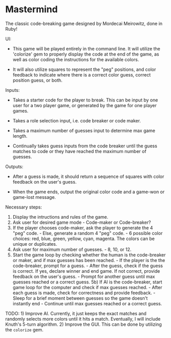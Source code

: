 # Mastermind
The classic code-breaking game designed by Mordecai Meirowitz, done in Ruby!

UI:
  - This game will be played entirely in the command line. It will utilize
    the 'colorize' gem to properly display the code at the end of the game,
    as well as color coding the instructions for the available colors.

  - It will also utilize squares to represent the "peg" positions, and color feedback
    to indicate where there is a correct color guess, correct position guess, or both.

Inputs:
  - Takes a starter code for the player to break. This can be input by one user for a two
    player game, or generated by the game for one player games.
  
  - Takes a role selection input, i.e. code breaker or code maker.

  - Takes a maximum number of guesses input to determine max game length.

  - Continually takes guess inputs from the code breaker until the guess matches to code or
    they have reached the maximum number of guesses.

Outputs:
  - After a guess is made, it should return a sequence of squares with color feedback on the user's
    guess.

  - When the game ends, output the original color code and a game-won or game-lost message.

Necessary steps:
  1) Display the intructions and rules of the game.
  2) Ask user for desired game mode
    - Code-maker or Code-breaker?
  3) If the player chooses code-maker, ask the player to generate the 4 "peg" code.
    - Else, generate a random 4 "peg" code.
    - 6 possible color choices: red, blue, green, yellow, cyan, magenta. The colors can be unique or duplicates.
  4) Ask user for maximum number of guesses.
    - 8, 10, or 12.
  5) Start the game loop by checking whether the human is the code-breaker or maker, and if max guesses has been reached.
    - If the player is the the code-breaker, prompt for a guess.
    - After the guess, check if the guess is correct. If yes, declare winner and end game.
      If not correct, provide feedback on the user's guess. 
    - Prompt for another guess until max guesses reached or a correct guess.
  5b) If AI is the code-breaker, start game loop for the computer and check if max guesses reached.
    - After each guess is made, check for correctness and provide feedback.
    - Sleep for a brief moment between guesses so the game doesn't instantly end
    - Continue until max guesses reached or a correct guess.


  TODO:
    1) Improve AI. Currently, it just keeps the exact matches and randomly selects more colors until it hits a match.
       Eventually, I will include Knuth's 5-turn algorithm.
    2) Improve the GUI. This can be done by utilizing the `colorize` gem.
